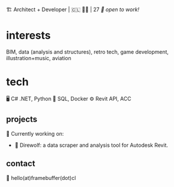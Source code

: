 🏗️ Architect + Developer | 🇨🇱 🏳️‍🌈 | 27
_💼 open to work!_

# interests
BIM, data (analysis and structures), retro tech, game development, illustration+music, aviation

# tech
🖥️ C# .NET, Python
💾 SQL, Docker
⚙️ Revit API, ACC

## projects
🔭 Currently working on:
- 🐺 Direwolf: a data scraper and analysis tool for Autodesk Revit.

## contact
📨 hello(at)framebuffer(dot)cl
